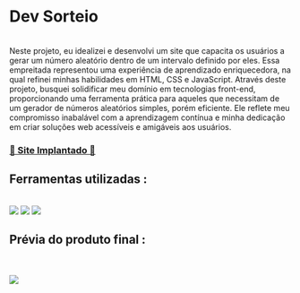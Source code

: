 # Dev Sorteio 
</br>
Neste projeto, eu idealizei e desenvolvi um site que capacita os usuários a gerar um número aleatório dentro de um intervalo definido por eles. Essa empreitada representou uma experiência de aprendizado enriquecedora, na qual refinei minhas habilidades em HTML, CSS e JavaScript. Através deste projeto, busquei solidificar meu domínio em tecnologias front-end, proporcionando uma ferramenta prática para aqueles que necessitam de um gerador de números aleatórios simples, porém eficiente. Ele reflete meu compromisso inabalável com a aprendizagem contínua e minha dedicação em criar soluções web acessíveis e amigáveis aos usuários.

<h3><a href="https://yyassmim.github.io/devsorteio/">🔗 Site Implantado 🔗</a></a></h3>
<h2> Ferramentas utilizadas : </h2>
</br>
   <img src="https://img.shields.io/badge/HTML5-E34F26?style=for-the-badge&logo=html5&logoColor=white"/>
   <img src="https://img.shields.io/badge/CSS3-1572B6?style=for-the-badge&logo=css3&logoColor=white"/>
   <img src="https://img.shields.io/badge/javascript-%23323330.svg?style=flat&logo=javascript&logoColor=%23F7DF1E"/>
   
<h2> Prévia do produto final :</h2>
</br>
</br>
<img src="https://github.com/yyassmim/devsorteio/blob/main/assets/finish-product.png" />
</br>
